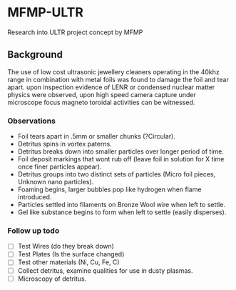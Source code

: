 # MFMP-ULTR
Research into ULTR project concept by MFMP

## Background
The use of low cost ultrasonic jewellery cleaners operating in the 40khz range in combination with metal foils was found to damage the foil and tear apart. upon inspection evidence of LENR or condensed nuclear matter physics were observed, upon high speed camera capture under microscope focus magneto toroidal activities can be witnessed.

### Observations

- Foil tears apart in .5mm or smaller chunks (?Circular).
- Detritus spins in vortex paterns.
- Detritus breaks down into smaller particles over longer period of time.
- Foil deposit markings that wont rub off (leave foil in solution for X time once finer particles appear).
- Detritus groups into two distinct sets of particles (Micro foil pieces, Unknown nano particles).
- Foaming begins, larger bubbles pop like hydrogen when flame introduced.
- Particles settled into filaments on Bronze Wool wire when left to settle.
- Gel like substance begins to form when left to settle (easily disperses).


### Follow up todo

- [ ] Test Wires (do they break down)
- [ ] Test Plates (Is the surface changed)
- [ ] Test other materials (Ni, Cu, Fe, C)
- [ ] Collect detritus, examine qualities for use in dusty plasmas.
- [ ] Microscopy of detritus.
